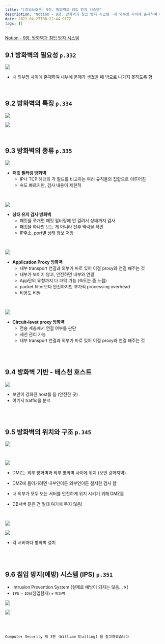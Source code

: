 ```yaml
---
title: "[정보보호론] 9장. 방화벽과 침입 방지 시스템"
description: "Notion - 9장. 방화벽과 침입 방지 시스템  내 외부망 사이에 존재하여 내부에 문제가 생겼을 때 밖으로 나가지 못하도록 함패킷 필터링 방화벽    \- IP나 TCP 헤더의 각 필드를 비교하는 여러 규칙들의 집합으로 이루어짐    \- 속도 빠르지만, 검사 내용"
date: 2022-04-27T08:22:44.977Z
tags: []
---
```

[Notion - 9장. 방화벽과 침입 방지 시스템](https://rose-buckaroo-d20.notion.site/9-5bceb51916fd4312bd2abef25918b490)  

## 9.1 방화벽의 필요성 `p.332`

![](/images/f1d67986-e629-4cd2-8b21-ed75b7938302-image.png)


- 내 외부망 사이에 존재하여 내부에 문제가 생겼을 때 밖으로 나가지 못하도록 함


<br/>  

## 9.2 방화벽의 특징 `p.334`

![](/images/f6c6f813-1c58-4767-b3da-d68d07eea1c1-image.png)


![](/images/3e95fe9d-cd27-47fc-bd8d-09cc1e1b6201-image.png)


<br/>  

## 9.3 방화벽의 종류 `p.335`

![](/images/6811e2e2-aa85-4ec2-8d1e-a9eb91e1859b-image.png)

- **패킷 필터링 방화벽**
    - IP나 TCP 헤더의 각 필드를 비교하는 여러 규칙들의 집합으로 이루어짐
    - 속도 빠르지만, 검사 내용이 제한적
<br/>  

![](/images/d641164a-d3de-4c49-ba19-75745d51e6c7-image.png)


- **상태 유지 검사 방화벽**
    - 패킷을 쪼개면 패킷 필터링에 안 걸려서 상태까지 검사
    - 패킷을 하나만 보는 게 아니라 전후 맥락을 확인
    - IP주소, port별 상태 정보 저장

<br/>  

![](/images/be139e24-f4ea-474e-8c51-945643d75ca6-image.png)


- **Application Proxy 방화벽**
    - 내부 transport 연결과 외부가 따로 있어 이걸 proxy와 연결 해주는 것
    - 내부가 보이지 않고, 안전하면 내부와 연결
    - App단의 요청까지 다 파악 가능 (속도는 좀 느림)
    - packet filter보다 안전하지만 부가적 processing overhead
    - 비용도 비쌈

<br/>  

![](/images/89cf2233-b98f-4768-b313-31fd11fb260f-image.png)


- **Circuit-levet proxy 방화벽**
    - 전송 계층에서 연결 여부를 판단
    - 세션 관리 가능
    - 내부 transport 연결과 외부가 따로 있어 이걸 proxy와 연결 해주는 것

<br/>  
<br/>  

## 9.4 방화벽 기반 - 배스천 호스트

![](/images/0fa001f8-69ac-4704-95c5-a7c582bee382-image.png)


- 보안이 강화된  host를 둠 (안전한 곳)
- 여기서 traffic을 분석

<br/>  <br/>  

## 9.5 방화벽의 위치와 구조 `p.345`

![](/images/a3ca17db-7c4a-45b1-a8bb-f07b50f16a0d-image.png)

<br/>  

![](/images/d57c4fab-124e-4dd9-89a2-52a08dab4132-image.png)

- DMZ는 외부 방화벽과 외부 방화벽 사이에 위치 (보안 강화지역)

- DMZ에 들어가려면 내부인이든 외부인이든 철저한 검사 함
- 내 외부가 모두 보는 서버를 안전하게 위치 시키기 위해 DMZ둠
- DB서버 같은 건 절대 여기에 두지 않음!

<br/>  

![](/images/250ad2c7-4242-4b33-b194-f230c23d29bc-image.png)


![](/images/4e330501-adba-4af4-ab07-bec9f2a1a712-image.png)

- 각 서버마다 방화벽 설치

<br/>  
<br/>  

## 9.6 침입 방지(예방) 시스템 (IPS) `p.351`

- Intrusion Prevention System (실제로 예방이 되지는 않음...ㅎ)
- `IPS` = `IDS`(침입탐지) + `방화벽`

![](/images/5ecd2329-35c6-4e69-b34f-c2b0bab80eab-image.png)


![](/images/139d469c-b013-4603-92af-8cb95ae8e228-image.png)

<br/>  
<br/>  

```
Computer Security 제 3판 (William Stalling) 을 참고하였습니다.
```

